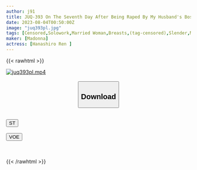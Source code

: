 ```yaml
---
author: j91
title: JUQ-393 On The Seventh Day After Being Raped By My Husband's Boss, I Lost My Mind... Hanashiro Ren
date: 2023-08-04T00:50:00Z
image: "juq393pl.jpg"
tags: [Censored,Solowork,Married Woman,Breasts,(tag-censored),Slender,Mature Woman,Digital Mosaic	 ]
maker: [Madonna]
actress: [Hanashiro Ren ]
---
```



{{< rawhtml >}}

<div class="video" data-videoid="eKGVqjabAKiYMwb">
    <a href="javascript:;">
        <img src="https://my.j91.asia/posts/juq393pl/juq393pl.jpg" width="WIDTH" height="HEIGHT" alt="juq393pl.mp4" loading="lazy">
    </a>
</div>

<script type="text/javascript" src="https://j91.asia/asset/on-demand-st.js"></script>

<br>
  <link rel="stylesheet" href="https://j91.asia/asset/bs5.css">
  
  <center>
  <button class="btn btn-primary" type="button" data-bs-toggle="collapse" data-bs-target=".multi-collapse" aria-expanded="false" aria-controls="multiCollapseExample1 multiCollapseExample2"><h2>Download</h2></button></center>
</p>
<div class="row">
  <div class="col">
    <div class="collapse multi-collapse" id="multiCollapseExample1">
      <div class="card card-body">
	      	      <br>
<div class="buttons">  
<a href="https://streamtape.to/v/eKGVqjabAKiYMwb"><button class="btn-hover color-3"><i class="fa fa-download"></i> ST</button></a></div>
    </div>
  </div>
</div>
  <div class="col">
    <div class="collapse multi-collapse" id="multiCollapseExample2">
      <div class="card card-body">
	      <br>
<div class="buttons">
    <a href="https://voe.sx/bsjcwr4q75cx"><button class="btn-hover color-9"><i class="fa fa-download"></i> VOE</button></a></div>
<br><br>
      </div>
    </div>
  </div>
</div>

{{< /rawhtml >}}